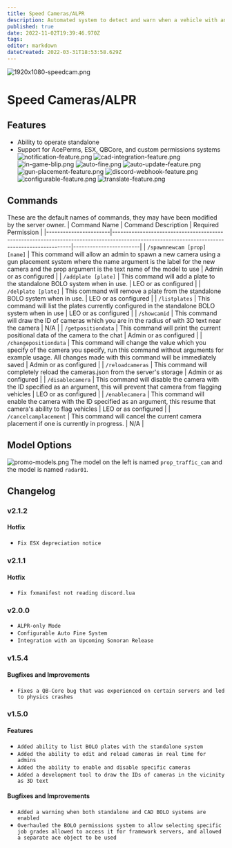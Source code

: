```yaml
---
title: Speed Cameras/ALPR
description: Automated system to detect and warn when a vehicle with an active BOLO or a speeding vehicle is spotted.
published: true
date: 2022-11-02T19:39:46.970Z
tags: 
editor: markdown
dateCreated: 2022-03-31T18:53:58.629Z
---
```


![1920x1080-speedcam.png](/speed-camera/1920x1080-speedcam.png)

# Speed Cameras/ALPR

## Features

-   Ability to operate standalone
-   Support for AcePerms, ESX, QBCore, and custom permissions systems
    ![notification-feature.png](/speed-camera/notification-feature.png)
    ![cad-integration-feature.png](/speed-camera/cad-integration-feature.png)
    ![in-game-blip.png](/speed-camera/in-game-blip.png)
    ![auto-fine.png](/speed-camera/auto-fine.png)
    ![auto-update-feature.png](/speed-camera/auto-update-feature.png)
    ![gun-placement-feature.png](/speed-camera/gun-placement-feature.png)
    ![discord-webhook-feature.png](/speed-camera/discord-webhook-feature.png)
    ![configurable-feature.png](/speed-camera/configurable-feature.png)
    ![translate-feature.png](/speed-camera/translate-feature.png)

## Commands

These are the default names of commands, they may have been modified by the server owner.
| Command Name | Command Description | Required Permission |
|-----------------------|---------------------------------------------------------------------------------------------------------------------------------------------|------------------------|
| `/spawnnewcam [prop] [name]` | This command will allow an admin to spawn a new camera using a gun placement system where the name argument is the label for the new camera and the prop argument is the text name of the model to use | Admin or as configured |
| `/addplate [plate]` | This command will add a plate to the standalone BOLO system when in use. | LEO or as configured |
| `/delplate [plate]` | This command will remove a plate from the standalone BOLO system when in use. | LEO or as configured |
| `/listplates` | This command will list the plates currently configured in the standalone BOLO system when in use | LEO or as configured |
| `/showcamid` | This command will draw the ID of cameras which you are in the radius of with 3D text near the camera | N/A |
| `/getpositiondata` | This command will print the current positional data of the camera to the chat | Admin or as configured |
| `/changepositiondata` | This command will change the value which you specify of the camera you specify, run this command without arguments for example usage. All changes made with this command will be immediately saved | Admin or as configured |
| `/reloadcameras` | This command will completely reload the cameras.json from the server's storage | Admin or as configured |
| `/disablecamera` | This command will disable the camera with the ID specified as an argument, this will prevent that camera from flagging vehicles | LEO or as configured |
| `/enablecamera` | This command will enable the camera with the ID specified as an argument, this resume that camera's ability to flag vehicles | LEO or as configured |
| `/cancelcamplacement` | This command will cancel the current camera placement if one is currently in progress. | N/A |

## Model Options

![promo-models.png](/speed-camera/promo-models.png)
The model on the left is named `prop_traffic_cam` and the model is named `radar01`.

## Changelog
### v2.1.2
#### Hotfix
- `Fix ESX depreciation notice`

### v2.1.1
#### Hotfix
- `Fix fxmanifest not reading discord.lua`

### v2.0.0
- `ALPR-only Mode`
- `Configurable Auto Fine System`
- `Integration with an Upcoming Sonoran Release`

### v1.5.4

#### Bugfixes and Improvements
- `Fixes a QB-Core bug that was experienced on certain servers and led to physics crashes`

### v1.5.0

#### Features

-   `Added ability to list BOLO plates with the standalone system`
-   `Added the ability to edit and reload cameras in real time for admins`
-   `Added the ability to enable and disable specific cameras`
-   `Added a development tool to draw the IDs of cameras in the vicinity as 3D text`

#### Bugfixes and Improvements

-   `Added a warning when both standalone and CAD BOLO systems are enabled`
-   `Overhauled the BOLO permissions system to allow selecting specific job grades allowed to access it for framework servers, and allowed a separate ace object to be used`
